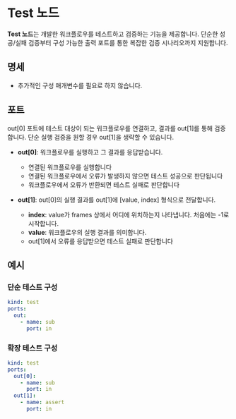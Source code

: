 # Test 노드

**Test 노드**는 개발한 워크플로우를 테스트하고 검증하는 기능을 제공합니다. 단순한 성공/실패 검증부터 구성 가능한 출력 포트를 통한 복잡한 검증 시나리오까지 지원합니다.

## 명세

- 추가적인 구성 매개변수를 필요로 하지 않습니다.

## 포트

out[0] 포트에 테스트 대상이 되는 워크플로우를 연결하고, 결과를 out[1]를 통해 검증합니다. 단순 실행 검증을 원할 경우 out[1]을 생략할 수 있습니다.

- **out[0]**: 워크플로우를 실행하고 그 결과를 응답받습니다.
  - 연결된 워크플로우를 실행합니다
  - 연결된 워크플로우에서 오류가 발생하지 않으면 테스트 성공으로 판단됩니다
  - 워크플로우에서 오류가 반환되면 테스트 실패로 판단합니다

- **out[1]**: out[0]의 실행 결과를 out[1]에 [value, index] 형식으로 전달합니다.
  - **index**: value가 frames 상에서 어디에 위치하는지 나타냅니다. 처음에는 -1로 시작합니다.
  - **value**: 워크플로우의 실행 결과를 의미합니다.
  - out[1]에서 오류를 응답받으면 테스트 실패로 판단합니다

## 예시

### 단순 테스트 구성
```yaml
kind: test
ports:
  out:
    - name: sub
      port: in
```

### 확장 테스트 구성
```yaml
kind: test
ports:
  out[0]:
    - name: sub
      port: in
  out[1]:
    - name: assert
      port: in
```